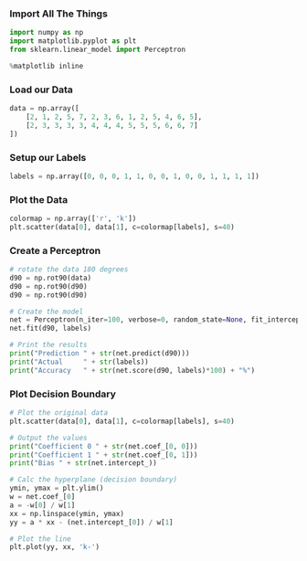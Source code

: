 ### Import All The Things

```python
import numpy as np
import matplotlib.pyplot as plt
from sklearn.linear_model import Perceptron

%matplotlib inline
```

### Load our Data

```python
data = np.array([
    [2, 1, 2, 5, 7, 2, 3, 6, 1, 2, 5, 4, 6, 5],
    [2, 3, 3, 3, 3, 4, 4, 4, 5, 5, 5, 6, 6, 7]
])
```

### Setup our Labels

```python
labels = np.array([0, 0, 0, 1, 1, 0, 0, 1, 0, 0, 1, 1, 1, 1])
```

### Plot the Data

```python
colormap = np.array(['r', 'k'])
plt.scatter(data[0], data[1], c=colormap[labels], s=40)
```

### Create a Perceptron


```python
# rotate the data 180 degrees
d90 = np.rot90(data)
d90 = np.rot90(d90)
d90 = np.rot90(d90)

# Create the model
net = Perceptron(n_iter=100, verbose=0, random_state=None, fit_intercept=True, eta0=0.002)
net.fit(d90, labels)

# Print the results
print("Prediction " + str(net.predict(d90)))
print("Actual     " + str(labels))
print("Accuracy   " + str(net.score(d90, labels)*100) + "%")
```

### Plot Decision Boundary

```python
# Plot the original data
plt.scatter(data[0], data[1], c=colormap[labels], s=40)

# Output the values
print("Coefficient 0 " + str(net.coef_[0, 0]))
print("Coefficient 1 " + str(net.coef_[0, 1]))
print("Bias " + str(net.intercept_))

# Calc the hyperplane (decision boundary)
ymin, ymax = plt.ylim()
w = net.coef_[0]
a = -w[0] / w[1]
xx = np.linspace(ymin, ymax)
yy = a * xx - (net.intercept_[0]) / w[1]

# Plot the line
plt.plot(yy, xx, 'k-')
```
